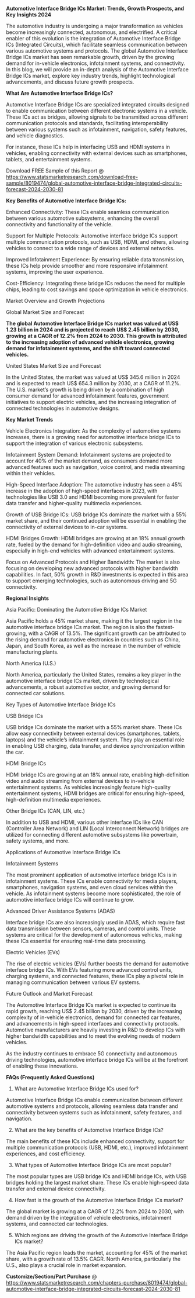 **Automotive Interface Bridge ICs Market: Trends, Growth Prospects, and Key Insights 2024**

The automotive industry is undergoing a major transformation as vehicles become increasingly connected, autonomous, and electrified. A critical enabler of this evolution is the integration of Automotive Interface Bridge ICs (Integrated Circuits), which facilitate seamless communication between various automotive systems and protocols. The global Automotive Interface Bridge ICs market has seen remarkable growth, driven by the growing demand for in-vehicle electronics, infotainment systems, and connectivity. In this blog, we will provide an in-depth analysis of the Automotive Interface Bridge ICs market, explore key industry trends, highlight technological advancements, and discuss future growth prospects.

**What Are Automotive Interface Bridge ICs?**

Automotive Interface Bridge ICs are specialized integrated circuits designed to enable communication between different electronic systems in a vehicle. These ICs act as bridges, allowing signals to be transmitted across different communication protocols and standards, facilitating interoperability between various systems such as infotainment, navigation, safety features, and vehicle diagnostics.

For instance, these ICs help in interfacing USB and HDMI systems in vehicles, enabling connectivity with external devices such as smartphones, tablets, and entertainment systems.

Download FREE Sample of this Report @ https://www.statsmarketresearch.com/download-free-sample/8019474/global-automotive-interface-bridge-integrated-circuits-forecast-2024-2030-81 

**Key Benefits of Automotive Interface Bridge ICs:**

Enhanced Connectivity: These ICs enable seamless communication between various automotive subsystems, enhancing the overall connectivity and functionality of the vehicle.

Support for Multiple Protocols: Automotive interface bridge ICs support multiple communication protocols, such as USB, HDMI, and others, allowing vehicles to connect to a wide range of devices and external networks.

Improved Infotainment Experience: By ensuring reliable data transmission, these ICs help provide smoother and more responsive infotainment systems, improving the user experience.

Cost-Efficiency: Integrating these bridge ICs reduces the need for multiple chips, leading to cost savings and space optimization in vehicle electronics.

Market Overview and Growth Projections

Global Market Size and Forecast

**The global Automotive Interface Bridge ICs market was valued at US$ 1.23 billion in 2024 and is projected to reach US$ 2.45 billion by 2030, growing at a CAGR of 12.2% from 2024 to 2030. This growth is attributed to the increasing adoption of advanced vehicle electronics, growing demand for infotainment systems, and the shift toward connected vehicles.**

United States Market Size and Forecast

In the United States, the market was valued at US$ 345.6 million in 2024 and is expected to reach US$ 654.3 million by 2030, at a CAGR of 11.2%. The U.S. market’s growth is being driven by a combination of high consumer demand for advanced infotainment features, government initiatives to support electric vehicles, and the increasing integration of connected technologies in automotive designs.

**Key Market Trends**

Vehicle Electronics Integration: As the complexity of automotive systems increases, there is a growing need for automotive interface bridge ICs to support the integration of various electronic subsystems.

Infotainment System Demand: Infotainment systems are projected to account for 40% of the market demand, as consumers demand more advanced features such as navigation, voice control, and media streaming within their vehicles.

High-Speed Interface Adoption: The automotive industry has seen a 45% increase in the adoption of high-speed interfaces in 2023, with technologies like USB 3.0 and HDMI becoming more prevalent for faster data transfer and higher-quality multimedia experiences.

Growth of USB Bridge ICs: USB bridge ICs dominate the market with a 55% market share, and their continued adoption will be essential in enabling the connectivity of external devices to in-car systems.

HDMI Bridges Growth: HDMI bridges are growing at an 18% annual growth rate, fueled by the demand for high-definition video and audio streaming, especially in high-end vehicles with advanced entertainment systems.

Focus on Advanced Protocols and Higher Bandwidth: The market is also focusing on developing new advanced protocols with higher bandwidth capabilities. In fact, 50% growth in R&D investments is expected in this area to support emerging technologies, such as autonomous driving and 5G connectivity.

**Regional Insights**

Asia Pacific: Dominating the Automotive Bridge ICs Market

Asia Pacific holds a 45% market share, making it the largest region in the automotive interface bridge ICs market. The region is also the fastest-growing, with a CAGR of 13.5%. The significant growth can be attributed to the rising demand for automotive electronics in countries such as China, Japan, and South Korea, as well as the increase in the number of vehicle manufacturing plants.

North America (U.S.)

North America, particularly the United States, remains a key player in the automotive interface bridge ICs market, driven by technological advancements, a robust automotive sector, and growing demand for connected car solutions.

Key Types of Automotive Interface Bridge ICs

USB Bridge ICs

USB bridge ICs dominate the market with a 55% market share. These ICs allow easy connectivity between external devices (smartphones, tablets, laptops) and the vehicle’s infotainment system. They play an essential role in enabling USB charging, data transfer, and device synchronization within the car.

HDMI Bridge ICs

HDMI bridge ICs are growing at an 18% annual rate, enabling high-definition video and audio streaming from external devices to in-vehicle entertainment systems. As vehicles increasingly feature high-quality entertainment systems, HDMI bridges are critical for ensuring high-speed, high-definition multimedia experiences.

Other Bridge ICs (CAN, LIN, etc.)

In addition to USB and HDMI, various other interface ICs like CAN (Controller Area Network) and LIN (Local Interconnect Network) bridges are utilized for connecting different automotive subsystems like powertrain, safety systems, and more.

Applications of Automotive Interface Bridge ICs

Infotainment Systems

The most prominent application of automotive interface bridge ICs is in infotainment systems. These ICs enable connectivity for media players, smartphones, navigation systems, and even cloud services within the vehicle. As infotainment systems become more sophisticated, the role of automotive interface bridge ICs will continue to grow.

Advanced Driver Assistance Systems (ADAS)

Interface bridge ICs are also increasingly used in ADAS, which require fast data transmission between sensors, cameras, and control units. These systems are critical for the development of autonomous vehicles, making these ICs essential for ensuring real-time data processing.

Electric Vehicles (EVs)

The rise of electric vehicles (EVs) further boosts the demand for automotive interface bridge ICs. With EVs featuring more advanced control units, charging systems, and connected features, these ICs play a pivotal role in managing communication between various EV systems.

Future Outlook and Market Forecast

The Automotive Interface Bridge ICs market is expected to continue its rapid growth, reaching US$ 2.45 billion by 2030, driven by the increasing complexity of in-vehicle electronics, demand for connected car features, and advancements in high-speed interfaces and connectivity protocols. Automotive manufacturers are heavily investing in R&D to develop ICs with higher bandwidth capabilities and to meet the evolving needs of modern vehicles.

As the industry continues to embrace 5G connectivity and autonomous driving technologies, automotive interface bridge ICs will be at the forefront of enabling these innovations.

**FAQs (Frequently Asked Questions)**

1. What are Automotive Interface Bridge ICs used for?

Automotive Interface Bridge ICs enable communication between different automotive systems and protocols, allowing seamless data transfer and connectivity between systems such as infotainment, safety features, and navigation.

2. What are the key benefits of Automotive Interface Bridge ICs?

The main benefits of these ICs include enhanced connectivity, support for multiple communication protocols (USB, HDMI, etc.), improved infotainment experiences, and cost efficiency.

3. What types of Automotive Interface Bridge ICs are most popular?

The most popular types are USB bridge ICs and HDMI bridge ICs, with USB bridges holding the largest market share. These ICs enable high-speed data transfer and external device connectivity.

4. How fast is the growth of the Automotive Interface Bridge ICs market?

The global market is growing at a CAGR of 12.2% from 2024 to 2030, with demand driven by the integration of vehicle electronics, infotainment systems, and connected car technologies.

5. Which regions are driving the growth of the Automotive Interface Bridge ICs market?

The Asia Pacific region leads the market, accounting for 45% of the market share, with a growth rate of 13.5% CAGR. North America, particularly the U.S., also plays a crucial role in market expansion.

**Customize/Section/Part Purchase** @ https://www.statsmarketresearch.com/chapters-purchase/8019474/global-automotive-interface-bridge-integrated-circuits-forecast-2024-2030-81
